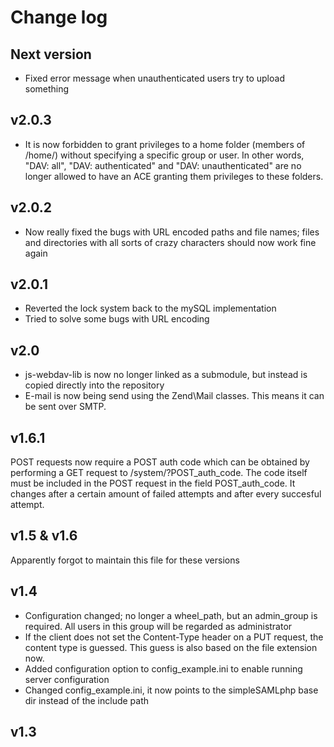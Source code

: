 # Change log

## Next version
- Fixed error message when unauthenticated users try to upload something

## v2.0.3
- It is now forbidden to grant privileges to a home folder (members of /home/) without specifying a specific group or user. In other words, "DAV: all", "DAV: authenticated" and "DAV: unauthenticated" are no longer allowed to have an ACE granting them privileges to these folders.

## v2.0.2
- Now really fixed the bugs with URL encoded paths and file names; files and directories with all sorts of crazy characters should now work fine again

## v2.0.1
- Reverted the lock system back to the mySQL implementation
- Tried to solve some bugs with URL encoding

## v2.0
- js-webdav-lib is now no longer linked as a submodule, but instead is copied directly into the repository
- E-mail is now being send using the Zend\Mail classes. This means it can be sent over SMTP.

## v1.6.1
POST requests now require a POST auth code which can be obtained by performing a
GET request to /system/?POST_auth_code. The code itself must be included in the
POST request in the field POST_auth_code. It changes after a certain amount of
failed attempts and after every succesful attempt.

## v1.5 & v1.6
Apparently forgot to maintain this file for these versions

## v1.4
- Configuration changed; no longer a wheel_path, but an admin_group is required. All users in this group will be regarded as administrator
- If the client does not set the Content-Type header on a PUT request, the content type is guessed. This guess is also based on the file extension now.
- Added configuration option to config_example.ini to enable running server configuration
- Changed config_example.ini, it now points to the simpleSAMLphp base dir instead of the include path

## v1.3
